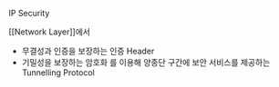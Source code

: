 IP Security

[[Network Layer]]에서
- 무결성과 인증을 보장하는 인증 Header
- 기밀성을 보장하는 암호화
를 이용해 양종단 구간에 보안 서비스를 제공하는 Tunnelling Protocol